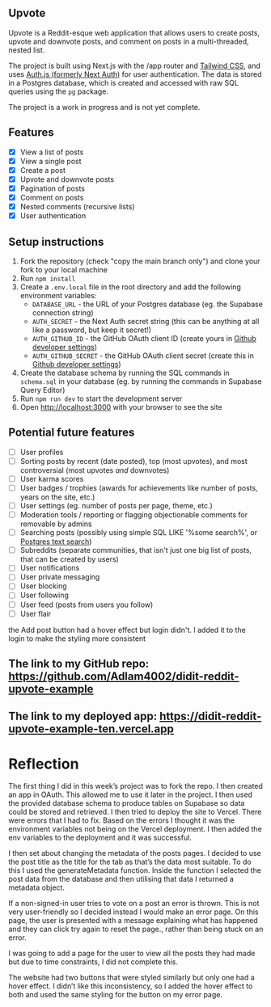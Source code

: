 ## Upvote

Upvote is a Reddit-esque web application that allows users to create posts, upvote and downvote posts, and comment on posts in a multi-threaded, nested list.

The project is built using Next.js with the /app router and [Tailwind CSS](https://tailwindcss.com/), and uses [Auth.js (formerly Next Auth)](https://authjs.dev/) for user authentication. The data is stored in a Postgres database, which is created and accessed with raw SQL queries using the `pg` package.

The project is a work in progress and is not yet complete.

## Features

- [x] View a list of posts
- [x] View a single post
- [x] Create a post
- [x] Upvote and downvote posts
- [x] Pagination of posts
- [x] Comment on posts
- [x] Nested comments (recursive lists)
- [x] User authentication

## Setup instructions

1. Fork the repository (check "copy the main branch only") and clone your fork to your local machine
2. Run `npm install`
3. Create a `.env.local` file in the root directory and add the following environment variables:
   - `DATABASE_URL` - the URL of your Postgres database (eg. the Supabase connection string)
   - `AUTH_SECRET` - the Next Auth secret string (this can be anything at all like a password, but keep it secret!)
   - `AUTH_GITHUB_ID` - the GitHub OAuth client ID (create yours in [Github developer settings](https://github.com/settings/developers))
   - `AUTH_GITHUB_SECRET` - the GitHub OAuth client secret (create this in [Github developer settings](https://github.com/settings/developers))
4. Create the database schema by running the SQL commands in `schema.sql` in your database (eg. by running the commands in Supabase Query Editor)
5. Run `npm run dev` to start the development server
6. Open [http://localhost:3000](http://localhost:3000) with your browser to see the site

## Potential future features

- [ ] User profiles
- [ ] Sorting posts by recent (date posted), top (most upvotes), and most controversial (most upvotes _and_ downvotes)
- [ ] User karma scores
- [ ] User badges / trophies (awards for achievements like number of posts, years on the site, etc.)
- [ ] User settings (eg. number of posts per page, theme, etc.)
- [ ] Moderation tools / reporting or flagging objectionable comments for removable by admins
- [ ] Searching posts (possibly using simple SQL LIKE '%some search%', or [Postgres text search](https://www.crunchydata.com/blog/postgres-full-text-search-a-search-engine-in-a-database))
- [ ] Subreddits (separate communities, that isn't just one big list of posts, that can be created by users)
- [ ] User notifications
- [ ] User private messaging
- [ ] User blocking
- [ ] User following
- [ ] User feed (posts from users you follow)
- [ ] User flair

the Add post button had a hover effect but login didn't. I added it to the login to make the styling more consistent

## The link to my GitHub repo: https://github.com/Adlam4002/didit-reddit-upvote-example

## The link to my deployed app: https://didit-reddit-upvote-example-ten.vercel.app

# Reflection

The first thing I did in this week’s project was to fork the repo. I then created an app in OAuth. This allowed me to use it later in the project. I then used the provided database schema to produce tables on Supabase so data could be stored and retrieved. I then tried to deploy the site to Vercel. There were errors that I had to fix. Based on the errors I thought it was the environment variables not being on the Vercel deployment. I then added the env variables to the deployment and it was successful.

I then set about changing the metadata of the posts pages. I decided to use the post title as the title for the tab as that’s the data most suitable. To do this I used the generateMetadata function. Inside the function I selected the post data from the database and then utilising that data I returned a metadata object.

If a non-signed-in user tries to vote on a post an error is thrown. This is not very user-friendly so I decided instead I would make an error page. On this page, the user is presented with a message explaining what has happened and they can click try again to reset the page., rather than being stuck on an error.

I was going to add a page for the user to view all the posts they had made but due to time constraints, I did not complete this.

The website had two buttons that were styled similarly but only one had a hover effect. I didn’t like this inconsistency, so I added the hover effect to both and used the same styling for the button on my error page.
